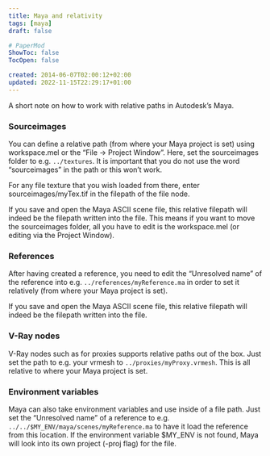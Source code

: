 ```yaml
---
title: Maya and relativity
tags: [maya]
draft: false

# PaperMod
ShowToc: false
TocOpen: false

created: 2014-06-07T02:00:12+02:00
updated: 2022-11-15T22:29:17+01:00
---
```


A short note on how to work with relative paths in Autodesk’s Maya.



### Sourceimages

You can define a relative path (from where your Maya project is set) using workspace.mel or the “File -> Project Window”. Here, set the sourceimages folder to e.g. `../textures`. It is important that you do not use the word “sourceimages” in the path or this won’t work.

For any file texture that you wish loaded from there, enter sourceimages/myTex.tif in the filepath of the file node.

If you save and open the Maya ASCII scene file, this relative filepath will indeed be the filepath written into the file. This means if you want to move the sourceimages folder, all you have to edit is the workspace.mel (or editing via the Project Window).

### References

After having created a reference, you need to edit the “Unresolved name” of the reference into e.g. `../references/myReference.ma` in order to set it relatively (from where your Maya project is set).

If you save and open the Maya ASCII scene file, this relative filepath will indeed be the filepath written into the file.

### V-Ray nodes

V-Ray nodes such as for proxies supports relative paths out of the box. Just set the path to e.g. your vrmesh to `../proxies/myProxy.vrmesh`. This is all relative to where your Maya project is set.

### Environment variables

Maya can also take environment variables and use inside of a file path. Just set the “Unresolved name” of a reference to e.g. `../../$MY_ENV/maya/scenes/myReference.ma` to have it load the reference from this location. If the environment variable $MY_ENV is not found, Maya will look into its own project (-proj flag) for the file.
